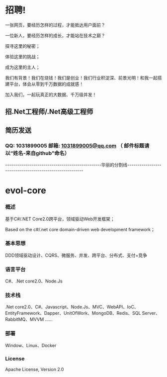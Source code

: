 # 招聘!

一张网页，要经历怎样的过程，才能抵达用户面前？

一位新人，要经历怎样的成长，才能站在技术之巅？

探寻这里的秘密；

体验这里的挑战；

成为这里的主人；

我们有背景！我们在烧钱！我们是创业！我们行业积淀深、前景光明！和我一起搭建平台，体会从零到千万数据的成就感！

加入我们，一起玩真正的大数据、千万级并发！

## 招.Net工程师/.Net高级工程师

## 简历发送 

### QQ: 1031899005     邮箱: 1031899005@qq.com    （ 邮件标题请以“姓名-来自github”命名）


------------------------------------------------华丽的分割线--------------------------------------------------------


# evol-core

### 概述

基于C#/.NET Core2.0跨平台，领域驱动Web开发框架；

Based on the c#/.net core domain-driven web development framework；

### 基本思想

DDD领域驱动设计、CQRS、微服务、并发、跨平台、分布式、支付+竞争

### 语言平台

C#、.Net core2.0、Node.Js

### 技术栈

.Net core2.0、C#、Javascript、Node.Js、MVC、WebAPI、IoC、EntityFramework、Dapper、UnitOfWork、MongoDB、Redis、SQL Server、RabbitMQ、MVVM ......

### 部署

Window、Linux、Docker

### License

Apache License, Version 2.0

